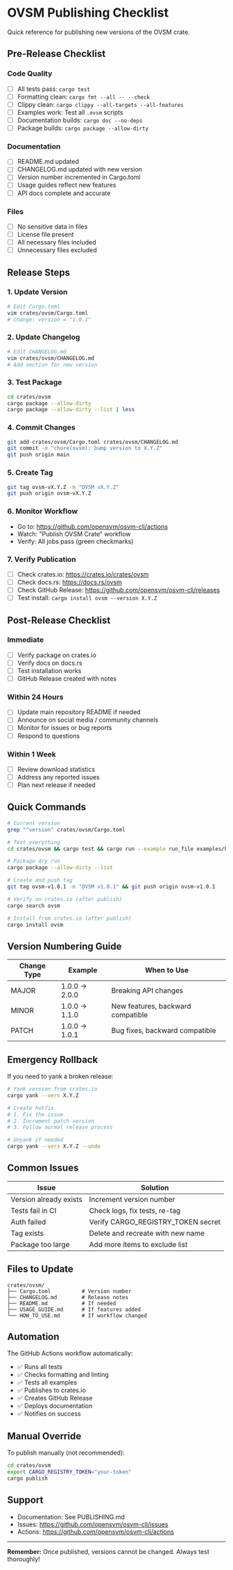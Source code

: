 # OVSM Publishing Checklist

Quick reference for publishing new versions of the OVSM crate.

## Pre-Release Checklist

### Code Quality
- [ ] All tests pass: `cargo test`
- [ ] Formatting clean: `cargo fmt --all -- --check`
- [ ] Clippy clean: `cargo clippy --all-targets --all-features`
- [ ] Examples work: Test all `.ovsm` scripts
- [ ] Documentation builds: `cargo doc --no-deps`
- [ ] Package builds: `cargo package --allow-dirty`

### Documentation
- [ ] README.md updated
- [ ] CHANGELOG.md updated with new version
- [ ] Version number incremented in Cargo.toml
- [ ] Usage guides reflect new features
- [ ] API docs complete and accurate

### Files
- [ ] No sensitive data in files
- [ ] License file present
- [ ] All necessary files included
- [ ] Unnecessary files excluded

## Release Steps

### 1. Update Version

```bash
# Edit Cargo.toml
vim crates/ovsm/Cargo.toml
# Change: version = "1.0.1"
```

### 2. Update Changelog

```bash
# Edit CHANGELOG.md
vim crates/ovsm/CHANGELOG.md
# Add section for new version
```

### 3. Test Package

```bash
cd crates/ovsm
cargo package --allow-dirty
cargo package --allow-dirty --list | less
```

### 4. Commit Changes

```bash
git add crates/ovsm/Cargo.toml crates/ovsm/CHANGELOG.md
git commit -m "chore(ovsm): bump version to X.Y.Z"
git push origin main
```

### 5. Create Tag

```bash
git tag ovsm-vX.Y.Z -m "OVSM vX.Y.Z"
git push origin ovsm-vX.Y.Z
```

### 6. Monitor Workflow

- Go to: https://github.com/opensvm/osvm-cli/actions
- Watch: "Publish OVSM Crate" workflow
- Verify: All jobs pass (green checkmarks)

### 7. Verify Publication

- [ ] Check crates.io: https://crates.io/crates/ovsm
- [ ] Check docs.rs: https://docs.rs/ovsm
- [ ] Check GitHub Release: https://github.com/opensvm/osvm-cli/releases
- [ ] Test install: `cargo install ovsm --version X.Y.Z`

## Post-Release Checklist

### Immediate
- [ ] Verify package on crates.io
- [ ] Verify docs on docs.rs
- [ ] Test installation works
- [ ] GitHub Release created with notes

### Within 24 Hours
- [ ] Update main repository README if needed
- [ ] Announce on social media / community channels
- [ ] Monitor for issues or bug reports
- [ ] Respond to questions

### Within 1 Week
- [ ] Review download statistics
- [ ] Address any reported issues
- [ ] Plan next release if needed

## Quick Commands

```bash
# Current version
grep "^version" crates/ovsm/Cargo.toml

# Test everything
cd crates/ovsm && cargo test && cargo run --example run_file examples/hello_world.ovsm

# Package dry run
cargo package --allow-dirty --list

# Create and push tag
git tag ovsm-v1.0.1 -m "OVSM v1.0.1" && git push origin ovsm-v1.0.1

# Verify on crates.io (after publish)
cargo search ovsm

# Install from crates.io (after publish)
cargo install ovsm
```

## Version Numbering Guide

| Change Type | Example | When to Use |
|-------------|---------|-------------|
| MAJOR | 1.0.0 → 2.0.0 | Breaking API changes |
| MINOR | 1.0.0 → 1.1.0 | New features, backward compatible |
| PATCH | 1.0.0 → 1.0.1 | Bug fixes, backward compatible |

## Emergency Rollback

If you need to yank a broken release:

```bash
# Yank version from crates.io
cargo yank --vers X.Y.Z

# Create hotfix
# 1. Fix the issue
# 2. Increment patch version
# 3. Follow normal release process

# Unyank if needed
cargo yank --vers X.Y.Z --undo
```

## Common Issues

| Issue | Solution |
|-------|----------|
| Version already exists | Increment version number |
| Tests fail in CI | Check logs, fix tests, re-tag |
| Auth failed | Verify CARGO_REGISTRY_TOKEN secret |
| Tag exists | Delete and recreate with new name |
| Package too large | Add more items to exclude list |

## Files to Update

```
crates/ovsm/
├── Cargo.toml          # Version number
├── CHANGELOG.md        # Release notes
├── README.md           # If needed
├── USAGE_GUIDE.md      # If features added
└── HOW_TO_USE.md       # If workflow changed
```

## Automation

The GitHub Actions workflow automatically:
- ✅ Runs all tests
- ✅ Checks formatting and linting
- ✅ Tests all examples
- ✅ Publishes to crates.io
- ✅ Creates GitHub Release
- ✅ Deploys documentation
- ✅ Notifies on success

## Manual Override

To publish manually (not recommended):

```bash
cd crates/ovsm
export CARGO_REGISTRY_TOKEN="your-token"
cargo publish
```

## Support

- Documentation: See PUBLISHING.md
- Issues: https://github.com/opensvm/osvm-cli/issues
- Actions: https://github.com/opensvm/osvm-cli/actions

---

**Remember:** Once published, versions cannot be changed. Always test thoroughly!
